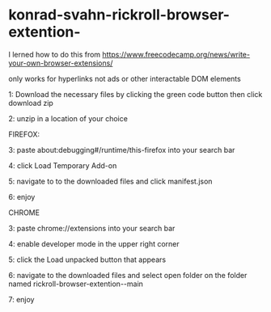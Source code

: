 # konrad-svahn-rickroll-browser-extention-

I lerned how to do this from https://www.freecodecamp.org/news/write-your-own-browser-extensions/

only works for hyperlinks not ads or other interactable DOM elements

1: Download the necessary files by clicking the green code button then click download zip

2: unzip in a location of your choice 

FIREFOX:

3: paste about:debugging#/runtime/this-firefox into your search bar

4: click Load Temporary Add-on 

5: navigate to to the downloaded files and click manifest.json 

6: enjoy

CHROME

3: paste chrome://extensions into your search bar

4: enable developer mode in the upper right corner

5: click the Load unpacked button that appears 

6:  navigate to the downloaded files and select open folder on the folder named rickroll-browser-extention--main

7: enjoy
